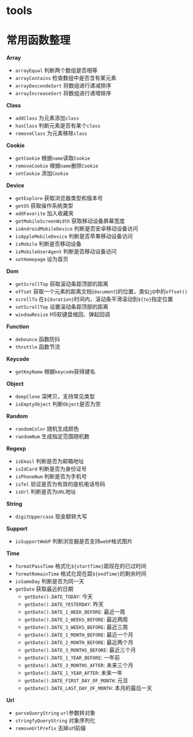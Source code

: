 # tools
# 常用函数整理


**Array**

- `arrayEqual` 判断两个数组是否相等 
- `arrayContains` 检查数组中是否含有某元素 
- `arrayDescendeSort` 将数组进行递减排序 
- `arrayIncreaseSort` 将数组进行递增排序 

**Class**

- `addClass` 为元素添加`class ` 
- `hasClass` 判断元素是否有某个`class ` 
- `removeClass` 为元素移除`class`  

**Cookie**

- `getCookie` 根据`name`读取`Cookie`  
- `removeCookie` 根据`name`删除`Cookie`
- `setCookie` 添加`Cookie` 

**Device**

- `getExplore` 获取浏览器类型和版本号  
- `getOS` 获取操作系统类型
- `addFavorite` 加入收藏夹
- `getMobileScreenWidth` 获取移动设备屏幕宽度
- `isAndroidMobileDevice` 判断是否安卓移动设备访问
- `isAppleMobileDevice` 判断是否苹果移动设备访问
- `isMobile` 判断是否移动设备
- `isMobileUserAgent` 判断是否移动设备访问
- `setHomepage` 设为首页

**Dom**

- `getScrollTop` 获取滚动条距顶部的距离
- `offset` 获取一个元素的距离文档(`document`)的位置，类似`jQ`中的`offset()`
- `scrollTo` 在`${duration}`时间内，滚动条平滑滚动到`${to}`指定位置
- `setScrollTop` 设置滚动条距顶部的距离
- `windowResize` H5软键盘缩回、弹起回调

**Function**

- `debounce` 函数防抖   
- `throttle` 函数节流   

**Keycode**

- `getKeyName` 根据`keycode`获得键名 

**Object**  

- `deepClone` 深拷贝，支持常见类型
- `isEmptyObject` 判断`Object`是否为空

**Random**

- `randomColor` 随机生成颜色
- `randomNum` 生成指定范围随机数 

**Regexp**

- `isEmail` 判断是否为邮箱地址 
- `isIdCard` 判断是否为身份证号
- `isPhoneNum` 判断是否为手机号  
- `isTel` 验证是否为有效的座机电话号码  
- `isUrl` 判断是否为`URL`地址

**String**

- `digitUppercase` 现金额转大写

**Support**

- `isSupportWebP` 判断浏览器是否支持`webP`格式图片

**Time**  

- `formatPassTime` 格式化`${startTime}`距现在的已过时间
- `formatRemainTime` 格式化现在距`${endTime}`的剩余时间
- `isSameDay` 判断是否为同一天
- `getDate` 获取最近的日期
  - `getDate().DATE_TODAY`: 今天
  - `getDate().DATE_YESTERDAY`: 昨天
  - `getDate().DATE_1_WEEK_BEFORE`: 最近一周
  - `getDate().DATE_2_WEEKS_BEFORE`: 最近两周
  - `getDate().DATE_3_WEEKS_BEFORE`: 最近三周
  - `getDate().DATE_1_MONTH_BEFORE`: 最近一个月
  - `getDate().DATE_2_MONTH_BEFORE`: 最近两个月
  - `getDate().DATE_3_MONTHS_BEFORE`: 最近三个月
  - `getDate().DATE_1_YEAR_BEFORE`: 一年前
  - `getDate().DATE_3_MONTHS_AFTER`: 未来三个月
  - `getDate().DATE_1_YEAR_AFTER`: 未来一年
  - `getDate().DATE_FIRST_DAY_OF_MONTH`: 元旦
  - `getDate().DATE_LAST_DAY_OF_MONTH`: 本月的最后一天

**Url**

- `parseQueryString` `url`参数转对象
- `stringfyQueryString` 对象序列化
- `removeUrlPrefix` 去掉url前缀

